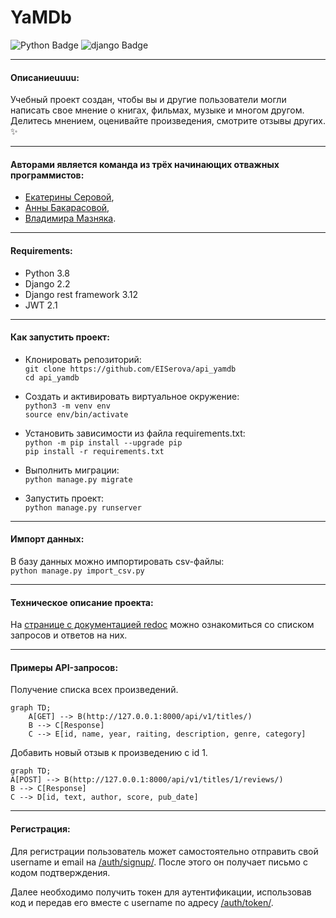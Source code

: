 
# YaMDb
<div id="badges">
  <img src="https://img.shields.io/badge/Python-blue?style=for-the-badge&logo=python&logoColor=white" alt="Python Badge"/>  <img src="https://img.shields.io/badge/django-red?style=for-the-badge&logo=django&logoColor=white" alt="django Badge"/>
</div>

______________________________
#### Описаниеuuuu:
Учебный проект создан, чтобы вы и другие пользователи могли написать свое мнение о книгах, фильмах, музыке и многом другом.
Делитесь мнением, оценивайте произведения, смотрите отзывы других. ✨
________________________

#### Авторами является команда из трёх начинающих отважных программистов:
- [Екатерины Серовой](https://github.com/EISerova/),
- [Анны Бакарасовой](https://github.com/Bakarasik),
- [Владимира Мазняка](https://github.com/Cognitoid).
__________________________

#### Requirements:
* Python 3.8
* Django 2.2
* Django rest framework 3.12
* JWT 2.1

__________________________

#### Как запустить проект:
- Клонировать репозиторий:\
```git clone https://github.com/EISerova/api_yamdb```\
```cd api_yamdb```

- Cоздать и активировать виртуальное окружение:\
```python3 -m venv env```\
```source env/bin/activate```

- Установить зависимости из файла requirements.txt:\
```python -m pip install --upgrade pip```\
```pip install -r requirements.txt```

- Выполнить миграции:\
```python manage.py migrate```

- Запустить проект:\
```python manage.py runserver```
______________________

#### Импорт данных:
В базу данных можно импортировать csv-файлы:\
```python manage.py import_csv.py```
______________________

#### Техническое описание проекта:
На [странице с документацией redoc](http://127.0.0.1:8000/redoc/) можно ознакомиться со списком запросов и ответов на них.
______________________

#### Примеры API-запросов:
 Получение списка всех произведений.
```mermaid
graph TD;
    A[GET] --> B(http://127.0.0.1:8000/api/v1/titles/)
    B --> C[Response]
    C --> E[id, name, year, raiting, description, genre, category]
```

Добавить новый отзыв к произведению с id 1.
```mermaid
graph TD;
A[POST] --> B(http://127.0.0.1:8000/api/v1/titles/1/reviews/)
B --> C[Response]
C --> D[id, text, author, score, pub_date]
```
______________________

#### Регистрация:
Для регистрации пользователь может самостоятельно отправить свой username и email на [/auth/signup/](http://127.0.0.1:8000/api/v1/auth/signup/). После этого он получает письмо с кодом подтверждения.  

Далее необходимо получить токен для аутентификации, использовав код и передав его вместе с username по адресу [/auth/token/](http://127.0.0.1:8000/api/v1/auth/token/).